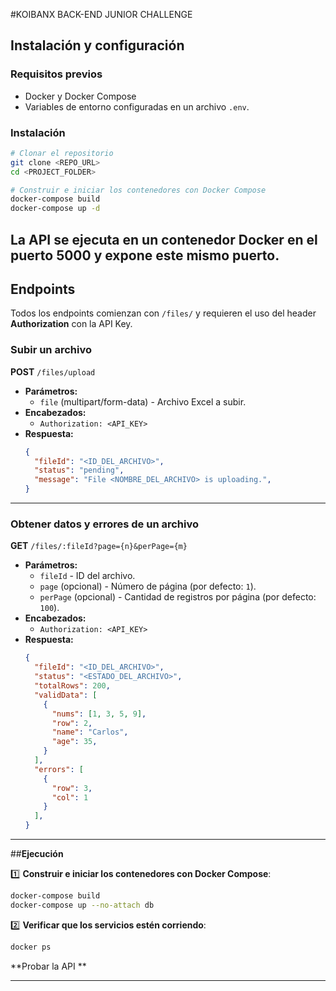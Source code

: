#KOIBANX BACK-END JUNIOR CHALLENGE

##  **Instalación y configuración**

### **Requisitos previos**

- Docker y Docker Compose
- Variables de entorno configuradas en un archivo `.env`.

###  **Instalación**

```sh
# Clonar el repositorio
git clone <REPO_URL>
cd <PROJECT_FOLDER>

# Construir e iniciar los contenedores con Docker Compose
docker-compose build
docker-compose up -d
```
La API se ejecuta en un contenedor Docker en el puerto **5000** y expone este mismo puerto.
---

##  **Endpoints**

Todos los endpoints comienzan con `/files/` y requieren el uso del header **Authorization** con la API Key.

### **Subir un archivo**

**POST** `/files/upload`
- **Parámetros:**
  - `file` (multipart/form-data) - Archivo Excel a subir.
- **Encabezados:**
  - `Authorization: <API_KEY>`
- **Respuesta:**
  ```json
  {
    "fileId": "<ID_DEL_ARCHIVO>",
    "status": "pending",
    "message": "File <NOMBRE_DEL_ARCHIVO> is uploading.",
  }
  ```

---
### **Obtener datos y errores de un archivo**

**GET** `/files/:fileId?page={n}&perPage={m}`

- **Parámetros:**
  - `fileId` - ID del archivo.
  - `page` (opcional) - Número de página (por defecto: `1`).
  - `perPage` (opcional) - Cantidad de registros por página (por defecto: `100`).
- **Encabezados:**
  - `Authorization: <API_KEY>`
- **Respuesta:**
  ```json
  {
    "fileId": "<ID_DEL_ARCHIVO>",
    "status": "<ESTADO_DEL_ARCHIVO>",
    "totalRows": 200,
    "validData": [
      {
        "nums": [1, 3, 5, 9],
        "row": 2,
        "name": "Carlos",
        "age": 35, 
      }
    ],
    "errors": [
      { 
        "row": 3,
        "col": 1
      }
    ],
  }
  ```


---

##**Ejecución**

1️⃣ **Construir e iniciar los contenedores con Docker Compose**:

```sh
docker-compose build
docker-compose up --no-attach db
```

2️⃣ **Verificar que los servicios estén corriendo**:

```sh
docker ps
```

**Probar la API **

---


